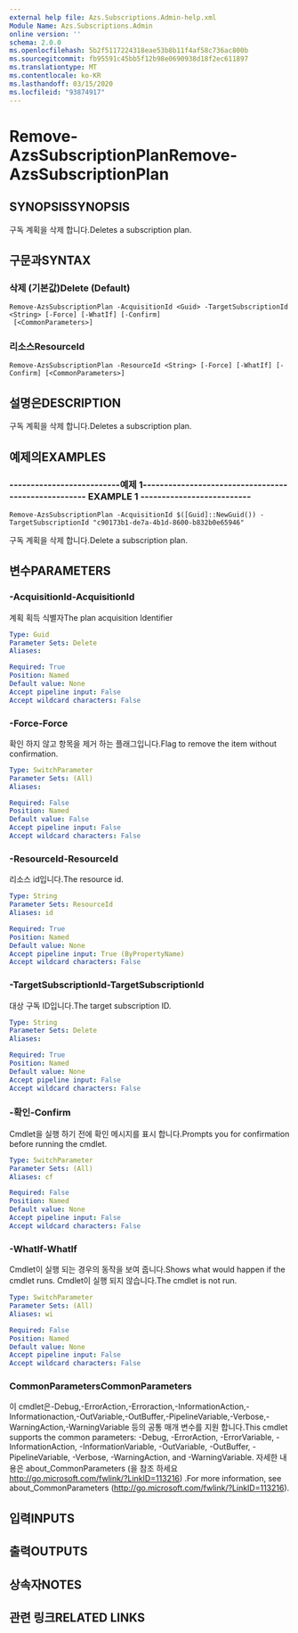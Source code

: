 ```yaml
---
external help file: Azs.Subscriptions.Admin-help.xml
Module Name: Azs.Subscriptions.Admin
online version: ''
schema: 2.0.0
ms.openlocfilehash: 5b2f5117224318eae53b8b11f4af58c736ac800b
ms.sourcegitcommit: fb95591c45bb5f12b98e0690938d18f2ec611897
ms.translationtype: MT
ms.contentlocale: ko-KR
ms.lasthandoff: 03/15/2020
ms.locfileid: "93874917"
---
```

# <span data-ttu-id="036a1-101">Remove-AzsSubscriptionPlan</span><span class="sxs-lookup"><span data-stu-id="036a1-101">Remove-AzsSubscriptionPlan</span></span>

## <span data-ttu-id="036a1-102">SYNOPSIS</span><span class="sxs-lookup"><span data-stu-id="036a1-102">SYNOPSIS</span></span>
<span data-ttu-id="036a1-103">구독 계획을 삭제 합니다.</span><span class="sxs-lookup"><span data-stu-id="036a1-103">Deletes a subscription plan.</span></span>

## <span data-ttu-id="036a1-104">구문과</span><span class="sxs-lookup"><span data-stu-id="036a1-104">SYNTAX</span></span>

### <span data-ttu-id="036a1-105">삭제 (기본값)</span><span class="sxs-lookup"><span data-stu-id="036a1-105">Delete (Default)</span></span>
```
Remove-AzsSubscriptionPlan -AcquisitionId <Guid> -TargetSubscriptionId <String> [-Force] [-WhatIf] [-Confirm]
 [<CommonParameters>]
```

### <span data-ttu-id="036a1-106">리소스</span><span class="sxs-lookup"><span data-stu-id="036a1-106">ResourceId</span></span>
```
Remove-AzsSubscriptionPlan -ResourceId <String> [-Force] [-WhatIf] [-Confirm] [<CommonParameters>]
```

## <span data-ttu-id="036a1-107">설명은</span><span class="sxs-lookup"><span data-stu-id="036a1-107">DESCRIPTION</span></span>
<span data-ttu-id="036a1-108">구독 계획을 삭제 합니다.</span><span class="sxs-lookup"><span data-stu-id="036a1-108">Deletes a subscription plan.</span></span>

## <span data-ttu-id="036a1-109">예제의</span><span class="sxs-lookup"><span data-stu-id="036a1-109">EXAMPLES</span></span>

### <span data-ttu-id="036a1-110">--------------------------예제 1--------------------------</span><span class="sxs-lookup"><span data-stu-id="036a1-110">-------------------------- EXAMPLE 1 --------------------------</span></span>
```
Remove-AzsSubscriptionPlan -AcquisitionId $([Guid]::NewGuid()) -TargetSubscriptionId "c90173b1-de7a-4b1d-8600-b832b0e65946"
```

<span data-ttu-id="036a1-111">구독 계획을 삭제 합니다.</span><span class="sxs-lookup"><span data-stu-id="036a1-111">Delete a subscription plan.</span></span>

## <span data-ttu-id="036a1-112">변수</span><span class="sxs-lookup"><span data-stu-id="036a1-112">PARAMETERS</span></span>

### <span data-ttu-id="036a1-113">-AcquisitionId</span><span class="sxs-lookup"><span data-stu-id="036a1-113">-AcquisitionId</span></span>
<span data-ttu-id="036a1-114">계획 획득 식별자</span><span class="sxs-lookup"><span data-stu-id="036a1-114">The plan acquisition Identifier</span></span>

```yaml
Type: Guid
Parameter Sets: Delete
Aliases: 

Required: True
Position: Named
Default value: None
Accept pipeline input: False
Accept wildcard characters: False
```

### <span data-ttu-id="036a1-115">-Force</span><span class="sxs-lookup"><span data-stu-id="036a1-115">-Force</span></span>
<span data-ttu-id="036a1-116">확인 하지 않고 항목을 제거 하는 플래그입니다.</span><span class="sxs-lookup"><span data-stu-id="036a1-116">Flag to remove the item without confirmation.</span></span>

```yaml
Type: SwitchParameter
Parameter Sets: (All)
Aliases: 

Required: False
Position: Named
Default value: False
Accept pipeline input: False
Accept wildcard characters: False
```

### <span data-ttu-id="036a1-117">-ResourceId</span><span class="sxs-lookup"><span data-stu-id="036a1-117">-ResourceId</span></span>
<span data-ttu-id="036a1-118">리소스 id입니다.</span><span class="sxs-lookup"><span data-stu-id="036a1-118">The resource id.</span></span>

```yaml
Type: String
Parameter Sets: ResourceId
Aliases: id

Required: True
Position: Named
Default value: None
Accept pipeline input: True (ByPropertyName)
Accept wildcard characters: False
```

### <span data-ttu-id="036a1-119">-TargetSubscriptionId</span><span class="sxs-lookup"><span data-stu-id="036a1-119">-TargetSubscriptionId</span></span>
<span data-ttu-id="036a1-120">대상 구독 ID입니다.</span><span class="sxs-lookup"><span data-stu-id="036a1-120">The target subscription ID.</span></span>

```yaml
Type: String
Parameter Sets: Delete
Aliases: 

Required: True
Position: Named
Default value: None
Accept pipeline input: False
Accept wildcard characters: False
```

### <span data-ttu-id="036a1-121">-확인</span><span class="sxs-lookup"><span data-stu-id="036a1-121">-Confirm</span></span>
<span data-ttu-id="036a1-122">Cmdlet을 실행 하기 전에 확인 메시지를 표시 합니다.</span><span class="sxs-lookup"><span data-stu-id="036a1-122">Prompts you for confirmation before running the cmdlet.</span></span>

```yaml
Type: SwitchParameter
Parameter Sets: (All)
Aliases: cf

Required: False
Position: Named
Default value: None
Accept pipeline input: False
Accept wildcard characters: False
```

### <span data-ttu-id="036a1-123">-WhatIf</span><span class="sxs-lookup"><span data-stu-id="036a1-123">-WhatIf</span></span>
<span data-ttu-id="036a1-124">Cmdlet이 실행 되는 경우의 동작을 보여 줍니다.</span><span class="sxs-lookup"><span data-stu-id="036a1-124">Shows what would happen if the cmdlet runs.</span></span>
<span data-ttu-id="036a1-125">Cmdlet이 실행 되지 않습니다.</span><span class="sxs-lookup"><span data-stu-id="036a1-125">The cmdlet is not run.</span></span>

```yaml
Type: SwitchParameter
Parameter Sets: (All)
Aliases: wi

Required: False
Position: Named
Default value: None
Accept pipeline input: False
Accept wildcard characters: False
```

### <span data-ttu-id="036a1-126">CommonParameters</span><span class="sxs-lookup"><span data-stu-id="036a1-126">CommonParameters</span></span>
<span data-ttu-id="036a1-127">이 cmdlet은-Debug,-ErrorAction,-Erroraction,-InformationAction,-Informationaction,-OutVariable,-OutBuffer,-PipelineVariable,-Verbose,-WarningAction,-WarningVariable 등의 공통 매개 변수를 지원 합니다.</span><span class="sxs-lookup"><span data-stu-id="036a1-127">This cmdlet supports the common parameters: -Debug, -ErrorAction, -ErrorVariable, -InformationAction, -InformationVariable, -OutVariable, -OutBuffer, -PipelineVariable, -Verbose, -WarningAction, and -WarningVariable.</span></span> <span data-ttu-id="036a1-128">자세한 내용은 about_CommonParameters (을 참조 하세요 http://go.microsoft.com/fwlink/?LinkID=113216) .</span><span class="sxs-lookup"><span data-stu-id="036a1-128">For more information, see about_CommonParameters (http://go.microsoft.com/fwlink/?LinkID=113216).</span></span>

## <span data-ttu-id="036a1-129">입력</span><span class="sxs-lookup"><span data-stu-id="036a1-129">INPUTS</span></span>

## <span data-ttu-id="036a1-130">출력</span><span class="sxs-lookup"><span data-stu-id="036a1-130">OUTPUTS</span></span>

## <span data-ttu-id="036a1-131">상속자</span><span class="sxs-lookup"><span data-stu-id="036a1-131">NOTES</span></span>

## <span data-ttu-id="036a1-132">관련 링크</span><span class="sxs-lookup"><span data-stu-id="036a1-132">RELATED LINKS</span></span>

